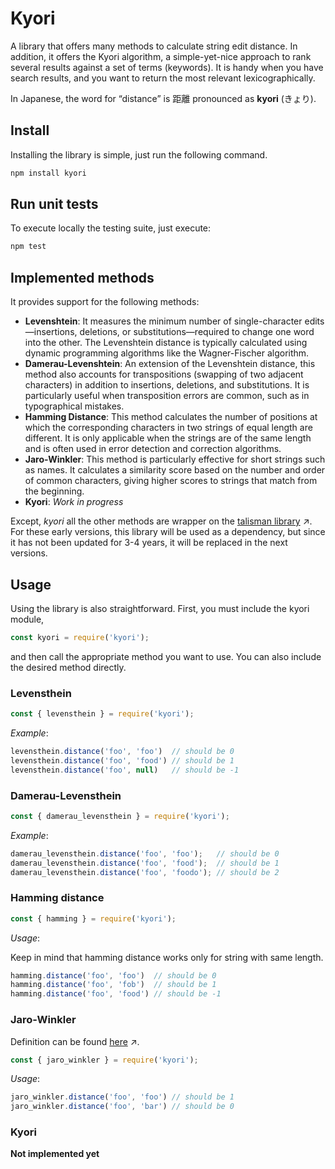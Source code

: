 # Kyori

A library that offers many methods to calculate string edit distance.
In addition, it offers the Kyori algorithm, a simple-yet-nice approach to rank
several results against a set of terms (keywords). It is handy when you have search 
results, and you want to return the most relevant lexicographically.

In Japanese, the word for “distance” is 距離 pronounced as **kyori** (きょり).

## Install

Installing the library is simple, just run the following command.

```bash
npm install kyori
```

## Run unit tests

To execute locally the testing suite, just execute:

```bash
npm test
```

## Implemented methods

It provides support for the following methods:

* **Levenshtein**: It measures the minimum number of single-character edits—insertions, deletions, or substitutions—required to change one word into the other. The Levenshtein distance is typically calculated using dynamic programming algorithms like the Wagner-Fischer algorithm.
* **Damerau-Levenshtein**: An extension of the Levenshtein distance, this method also accounts for transpositions (swapping of two adjacent characters) in addition to insertions, deletions, and substitutions. It is particularly useful when transposition errors are common, such as in typographical mistakes.
* **Hamming Distance**: This method calculates the number of positions at which the corresponding characters in two strings of equal length are different. It is only applicable when the strings are of the same length and is often used in error detection and correction algorithms.
* **Jaro-Winkler**: This method is particularly effective for short strings such as names. It calculates a similarity score based on the number and order of common characters, giving higher scores to strings that match from the beginning.
* **Kyori**: *Work in progress*

Except, *kyori* all the other methods are wrapper on the [talisman library](https://yomguithereal.github.io/talisman/) ↗. For these early versions, this 
library will be used as a dependency, but since it has not been updated for 3-4 years, it will be replaced in the next versions.

## Usage

Using the library is also straightforward. First, you must include the kyori module,

```javascript
const kyori = require('kyori');
```

and then call the appropriate method you want to use. You can also include the desired method directly.

### Levensthein

```javascript
const { levensthein } = require('kyori');
```

*Example*:

```javascript
levensthein.distance('foo', 'foo')  // should be 0
levensthein.distance('foo', 'food') // should be 1
levensthein.distance('foo', null)   // should be -1
```

### Damerau-Levensthein

```javascript
const { damerau_levensthein } = require('kyori');
```

*Example*:

```javascript
damerau_levensthein.distance('foo', 'foo');   // should be 0
damerau_levensthein.distance('foo', 'food');  // should be 1
damerau_levensthein.distance('foo', 'foodo'); // should be 2
```

### Hamming distance

```javascript
const { hamming } = require('kyori');
```

*Usage*:

Keep in mind that hamming distance works only for string with same length.

```javascript
hamming.distance('foo', 'foo')  // should be 0
hamming.distance('foo', 'fob')  // should be 1
hamming.distance('foo', 'food') // should be -1
```

### Jaro-Winkler

Definition can be found [here](https://en.wikipedia.org/wiki/Jaro–Winkler_distance) ↗.

```javascript
const { jaro_winkler } = require('kyori');
```

*Usage*:

```javascript
jaro_winkler.distance('foo', 'foo') // should be 1
jaro_winkler.distance('foo', 'bar') // should be 0
```

### Kyori

**Not implemented yet**
